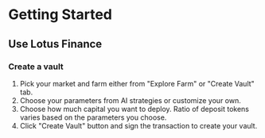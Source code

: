 # Getting Started

## Use Lotus Finance

### Create a vault
1. Pick your market and farm either from "Explore Farm" or "Create Vault" tab.
2. Choose your parameters from AI strategies or customize your own.
3. Choose how much capital you want to deploy. Ratio of deposit tokens varies based on the parameters you choose.
4. Click "Create Vault" button and sign the transaction to create your vault.

